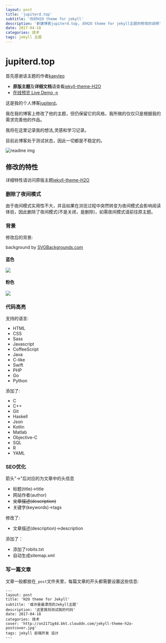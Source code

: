 ```yaml
---
layout: post
title: 'jupiterd.top'
subtitle: '你好H2O theme for jekyll'
description: '新建博客jupiterd.top, 对H2O theme for jekyll主题的修改的说明'
date: 2017-04-18
categories: 技术
tags: jekyll 主题
---
```

# jupiterd.top 
首先感谢该主题的作者[kaeyleo](https://github.com/kaeyleo)
* **原版主题**及**详细文档**请查看[jekyll-theme-H2O](https://github.com/kaeyleo/jekyll-theme-H2O)
* [在线预览 Live Demo →](http://liaokeyu.com/)

这是我的个人博客[jupiterd](http://jupiterd.top/)。 

我在我的博客上修改了他的主题，但仍保留它的风格，我所做的仅仅只是根据我的需求完善他的作品。

我将在这里记录我的想法,灵感和学习记录。 
 
目前此博客处于测试状态，因此一切都是不稳定的。 
 
![readme img](http://p88h3xolw.bkt.clouddn.com/18-5-5/15425587.jpg)

## 修改的特性
详细特性请访问原版主题[jekyll-theme-H2O](https://github.com/kaeyleo/jekyll-theme-H2O)
### 删除了夜间模式
由于夜间模式实用性不大，并且如果在浏览过程中突然转变为夜间模式会影响阅读体验，因此删除了夜间模式(不是关闭，是删除)，如需夜间模式请前往原主题。
### 背景
修改后的背景:

background by [SVGBackgrounds.com](https://www.svgbackgrounds.com/)
#### 蓝色
![](http://p88h3xolw.bkt.clouddn.com/18-5-8/6978409.jpg)
#### 粉色
![](http://p88h3xolw.bkt.clouddn.com/18-5-8/61212591.jpg)
### 代码高亮
支持的语言:
* HTML
* CSS
* Sass
* Javascript
* CoffeeScript
* Java
* C-like
* Swift
* PHP
* Go
* Python

添加了:
* C
* C++
* Git
* Haskell
* Json
* Kotlin
* Matlab
* Objective-C
* SQL
* R
* YAML

### SEO优化
箭头"→"后对应的为文章中的头信息
* 标题(title)→title
* 网站作者(author)
* ~~文章描述(description)~~
* 关键字(keywords)→tags

修改了:
* 文章描述(description)→description

添加了：
* 添加了robits.txt
* 自动生成sitemap.xml

### 写一篇文章
文章一般都放在`_post`文件夹里，每篇文章的开头都需要设置这些信息:

```
---
layout: post
title: 'H2O theme for Jekyll'
subtitle: '或许是最漂亮的Jekyll主题'
description: '这里我将测试我的代码'
date: 2017-04-18
categories: 技术
cover: 'http://on2171g4d.bkt.clouddn.com/jekyll-theme-h2o-postcover.jpg'
tags: jekyll 前端开发 设计
---
```